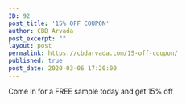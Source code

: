 ```yaml
---
ID: 92
post_title: '15% OFF COUPON'
author: CBD Arvada
post_excerpt: ""
layout: post
permalink: https://cbdarvada.com/15-off-coupon/
published: true
post_date: 2020-03-06 17:20:00
---
```

<!-- wp:paragraph -->
<p> Come in for a FREE sample today and get 15% off  </p>
<!-- /wp:paragraph -->

<!-- wp:image {"id":38,"sizeSlug":"large"} -->
<figure class="wp-block-image size-large"><img src="https://cbdarvada.com/wp-content/uploads/2020/03/15percentCoupon1500x935-1024x638.jpg" alt="" class="wp-image-38"/></figure>
<!-- /wp:image -->